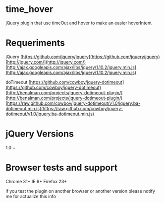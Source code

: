 time_hover
==========

jQuery plugin that use timeOut and hover to make an easier hoverIntent

Requeriments
============

jQuery
[https://github.com/jquery/jquery](https://github.com/jquery/jquery)
[http://jquery.com/](http://jquery.com/)
[http://ajax.googleapis.com/ajax/libs/jquery/1.10.2/jquery.min.js](http://ajax.googleapis.com/ajax/libs/jquery/1.10.2/jquery.min.js)

doTimeout
[https://github.com/cowboy/jquery-dotimeout](https://github.com/cowboy/jquery-dotimeout)
[http://benalman.com/projects/jquery-dotimeout-plugin/](http://benalman.com/projects/jquery-dotimeout-plugin/)
[https://raw.github.com/cowboy/jquery-dotimeout/v1.0/jquery.ba-dotimeout.min.js](https://raw.github.com/cowboy/jquery-dotimeout/v1.0/jquery.ba-dotimeout.min.js)

jQuery Versions
===

1.0 +

Browser tests and support
===

Chrome 31+
IE 9+
Firefox 23+

if you test the plugin on another browser or another version please notify me for actualize this info
